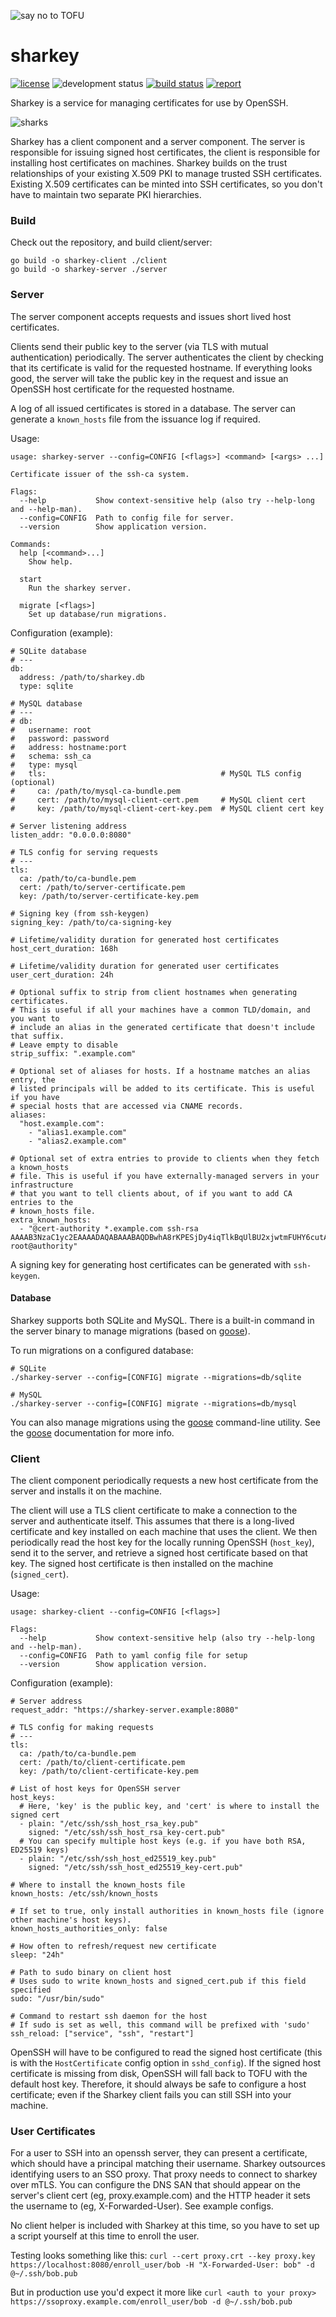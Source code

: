 ![say no to TOFU](sharkey.png)

# sharkey

[![license](http://img.shields.io/badge/license-apache_2.0-blue.svg?style=flat)](https://raw.githubusercontent.com/square/certigo/master/LICENSE)
![development status](https://img.shields.io/badge/status-alpha-orange.svg)
[![build status](https://travis-ci.org/square/sharkey.svg?branch=master)](https://travis-ci.org/square/sharkey)
[![report](https://goreportcard.com/badge/github.com/square/sharkey)](https://goreportcard.com/report/github.com/square/sharkey)

Sharkey is a service for managing certificates for use by OpenSSH.

![sharks](dancing-sharks.png)

Sharkey has a client component and a server component. The server is
responsible for issuing signed host certificates, the client is responsible for
installing host certificates on machines. Sharkey builds on the trust relationships
of your existing X.509 PKI to manage trusted SSH certificates. Existing X.509
certificates can be minted into SSH certificates, so you don't have to maintain
two separate PKI hierarchies.

### Build

Check out the repository, and build client/server:

    go build -o sharkey-client ./client
    go build -o sharkey-server ./server

### Server

The server component accepts requests and issues short lived host certificates.

Clients send their public key to the server (via TLS with mutual
authentication) periodically. The server authenticates the client by checking
that its certificate is valid for the requested hostname. If everything looks
good, the server will take the public key in the request and issue an OpenSSH
host certificate for the requested hostname.

A log of all issued certificates is stored in a database. The server can
generate a `known_hosts` file from the issuance log if required.  

Usage:

    usage: sharkey-server --config=CONFIG [<flags>] <command> [<args> ...]

    Certificate issuer of the ssh-ca system.

    Flags:
      --help           Show context-sensitive help (also try --help-long and --help-man).
      --config=CONFIG  Path to config file for server.
      --version        Show application version.

    Commands:
      help [<command>...]
        Show help.

      start
        Run the sharkey server.

      migrate [<flags>]
        Set up database/run migrations.

Configuration (example):

    # SQLite database
    # ---
    db:
      address: /path/to/sharkey.db
      type: sqlite

    # MySQL database
    # ---
    # db:
    #   username: root
    #   password: password
    #   address: hostname:port
    #   schema: ssh_ca
    #   type: mysql
    #   tls:                                       # MySQL TLS config (optional)
    #     ca: /path/to/mysql-ca-bundle.pem
    #     cert: /path/to/mysql-client-cert.pem     # MySQL client cert
    #     key: /path/to/mysql-client-cert-key.pem  # MySQL client cert key

    # Server listening address
    listen_addr: "0.0.0.0:8080"

    # TLS config for serving requests
    # ---
    tls:
      ca: /path/to/ca-bundle.pem
      cert: /path/to/server-certificate.pem
      key: /path/to/server-certificate-key.pem

    # Signing key (from ssh-keygen)
    signing_key: /path/to/ca-signing-key

    # Lifetime/validity duration for generated host certificates
    host_cert_duration: 168h

    # Lifetime/validity duration for generated user certificates
    user_cert_duration: 24h

    # Optional suffix to strip from client hostnames when generating certificates.
    # This is useful if all your machines have a common TLD/domain, and you want to
    # include an alias in the generated certificate that doesn't include that suffix.
    # Leave empty to disable
    strip_suffix: ".example.com"

    # Optional set of aliases for hosts. If a hostname matches an alias entry, the
    # listed principals will be added to its certificate. This is useful if you have
    # special hosts that are accessed via CNAME records.
    aliases:
      "host.example.com":
        - "alias1.example.com"
        - "alias2.example.com"

    # Optional set of extra entries to provide to clients when they fetch a known_hosts
    # file. This is useful if you have externally-managed servers in your infrastructure
    # that you want to tell clients about, of if you want to add CA entries to the
    # known_hosts file.
    extra_known_hosts:
      - "@cert-authority *.example.com ssh-rsa AAAAB3NzaC1yc2EAAAADAQABAAABAQDBwhA8rKPESjDy4iqTlkBqUlBU2xjwtmFUHY6cutA9TYbB5H/mjxzUpnSNw/HyFWNpysjTSQtHWWBdJdJGU/0aDgFUwbduHeDFxviGVSkOxm2AYn7XJopzITZRqmAmsYXHUBa75RQb+UgIG7EpCoi8hF4ItJV+TT777j1irkXwlMmeDiJEaA+7bPNdUdGw8zRbk0CyeotYVD0griRtkXdfgnQAu+DvBwOuW/uiZaPz/rAVjt4b9fmp6pcFKI3RsBqqn5tQVhKCPVuSwqvIQ7CTVkMClYovlH1/zGe8PG1DHbM9irP98S5j3mVD9W5v3QILpsg24RIS14M8pLarlD6t root@authority"

A signing key for generating host certificates can be generated with `ssh-keygen`.

#### Database

Sharkey supports both SQLite and MySQL. There is a built-in command in the
server binary to manage migrations (based on [goose][goose]).

To run migrations on a configured database:

    # SQLite
    ./sharkey-server --config=[CONFIG] migrate --migrations=db/sqlite

    # MySQL
    ./sharkey-server --config=[CONFIG] migrate --migrations=db/mysql

You can also manage migrations using the [goose][goose] command-line utility.
See the [goose][goose] documentation for more info.

[goose]: https://bitbucket.org/liamstask/goose

### Client

The client component periodically requests a new host certificate from the
server and installs it on the machine.

The client will use a TLS client certificate to make a connection to the server
and authenticate itself. This assumes that there is a long-lived certificate
and key installed on each machine that uses the client. We then periodically
read the host key for the locally running OpenSSH (`host_key`), send it to the
server, and retrieve a signed host certificate based on that key. The signed
host certificate is then installed on the machine (`signed_cert`).

Usage:

    usage: sharkey-client --config=CONFIG [<flags>]

    Flags:
      --help           Show context-sensitive help (also try --help-long and --help-man).
      --config=CONFIG  Path to yaml config file for setup
      --version        Show application version.

Configuration (example):

    # Server address
    request_addr: "https://sharkey-server.example:8080"

    # TLS config for making requests
    # ---
    tls:
      ca: /path/to/ca-bundle.pem
      cert: /path/to/client-certificate.pem
      key: /path/to/client-certificate-key.pem

    # List of host keys for OpenSSH server
    host_keys:
      # Here, 'key' is the public key, and 'cert' is where to install the signed cert
      - plain: "/etc/ssh/ssh_host_rsa_key.pub"
        signed: "/etc/ssh/ssh_host_rsa_key-cert.pub"
      # You can specify multiple host keys (e.g. if you have both RSA, ED25519 keys)
      - plain: "/etc/ssh/ssh_host_ed25519_key.pub"
        signed: "/etc/ssh/ssh_host_ed25519_key-cert.pub"

    # Where to install the known_hosts file
    known_hosts: /etc/ssh/known_hosts

    # If set to true, only install authorities in known_hosts file (ignore other machine's host keys).
    known_hosts_authorities_only: false

    # How often to refresh/request new certificate
    sleep: "24h"

    # Path to sudo binary on client host
    # Uses sudo to write known_hosts and signed_cert.pub if this field specified
    sudo: "/usr/bin/sudo"

    # Command to restart ssh daemon for the host
    # If sudo is set as well, this command will be prefixed with 'sudo'
    ssh_reload: ["service", "ssh", "restart"]

OpenSSH will have to be configured to read the signed host certificate (this is
with the `HostCertificate` config option in `sshd_config`). If the signed host
certificate is missing from disk, OpenSSH will fall back to TOFU with the
default host key. Therefore, it should always be safe to configure a host
certificate; even if the Sharkey client fails you can still SSH into your
machine.

### User Certificates

For a user to SSH into an openssh server, they can present a certificate, which
should have a principal matching their username.
Sharkey outsources identifying users to an SSO proxy.  That proxy needs to
connect to sharkey over mTLS.  You can configure the DNS SAN that should appear
on the server's client cert (eg, proxy.example.com) and the HTTP header it sets
the username to (eg, X-Forwarded-User).  See example configs.

No client helper is included with Sharkey at this time, so you have to set up
a script yourself at this time to enroll the user.

Testing looks something like this:
   `curl --cert proxy.crt --key proxy.key https://localhost:8080/enroll_user/bob -H "X-Forwarded-User: bob" -d @~/.ssh/bob.pub`

But in production use you'd expect it more like
   `curl <auth to your proxy> https://ssoproxy.example.com/enroll_user/bob -d @~/.ssh/bob.pub`
